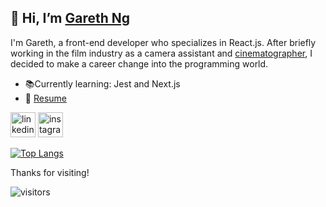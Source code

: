 ## 👋 **Hi, I’m [Gareth Ng](https://garethng.com)**

I'm Gareth, a front-end developer who specializes in React.js. After briefly working in the film industry as a camera assistant and [cinematographer](gcn12.github.io/film-portfolio), I decided to make a career change into the programming world.

- 📚Currently learning: Jest and Next.js
- 📄 [Resume](https://firebasestorage.googleapis.com/v0/b/portfolio-assets.appspot.com/o/Resume%20Do%20not%20delete.pdf?alt=media&token=d2029bb0-a509-44f8-8e3a-bee5c756d552) 

[<img src='https://firebasestorage.googleapis.com/v0/b/portfolio-assets.appspot.com/o/iconmonstr-linkedin-4-240.png?alt=media&token=4bbcde45-0dc1-4509-bce0-a99eb11235a6' alt='linkedin logo link' height='40' />](https://www.linkedin.com/in/garethcng/) [<img src='https://firebasestorage.googleapis.com/v0/b/portfolio-assets.appspot.com/o/iconmonstr-instagram-14-240.png?alt=media&token=a73af768-a512-4992-9c36-93beb633b44c' alt='instagram logo link' height='40' />](https://instagram.com/gareth.ng) 

[![Top Langs](https://github-readme-stats.vercel.app/api/top-langs/?username=gcn12)](https://github.com/gcn12/github-readme-stats)


Thanks for visiting! 

![visitors](https://visitor-badge.glitch.me/badge?page_id=garethng.githubreadme)

<!---
gcn12/gcn12 is a ✨ special ✨ repository because its `README.md` (this file) appears on your GitHub profile.
You can click the Preview link to take a look at your changes.
--->
